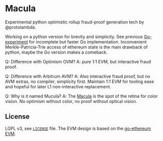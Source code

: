 # Macula

Experimental python optimistic rollup fraud-proof generation tech by @protolambda.

Working on a python version for brevity and simplicity.
See previous [Go-experiment](https://github.com/protolambda/opti) for incomplete but faster Go implementation.
Inconvenient Merkle-Patricia-Trie access of ethereum state is the main drawback of python, maybe the Go version makes a comeback.

Q: Difference with Optimism OVM?
A: pure 1:1 EVM, but interactive fraud proof.

Q: Difference with Arbitrum AVM?
A: Also interactive fraud proof, but no AVM extras, no compiler, simplicity first.
Maintain 1:1 EVM for tooling ease and hopeful for later L1 non-interactive replacement.

Q: Why is it named Mucula?
A: The [Macula](https://en.wikipedia.org/wiki/Macula_of_retina) is the spot of the retina for color vision.
No optimism without color, no proof without optical vision. 


## License

LGPL v3, see [`LICENSE`](./LICENSE) file. The EVM design is based on the [go-ethereum EVM](https://github.com/ethereum/go-ethereum/tree/master/core/vm).
